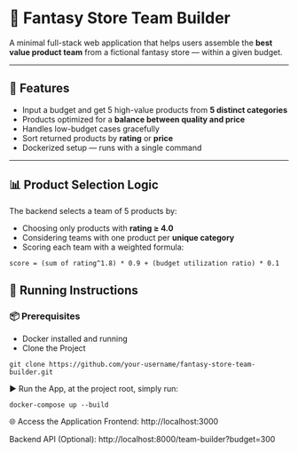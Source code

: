 # 🛒 Fantasy Store Team Builder

A minimal full-stack web application that helps users assemble the **best value product team** from a fictional fantasy
store — within a given budget.

---

## 🚀 Features

- Input a budget and get 5 high-value products from **5 distinct categories**
- Products optimized for a **balance between quality and price**
- Handles low-budget cases gracefully
- Sort returned products by **rating** or **price**
- Dockerized setup — runs with a single command

---

## 📊 Product Selection Logic

The backend selects a team of 5 products by:

- Choosing only products with **rating ≥ 4.0**
- Considering teams with one product per **unique category**
- Scoring each team with a weighted formula:

```text
score = (sum of rating^1.8) * 0.9 + (budget utilization ratio) * 0.1
```

## 🧪 Running Instructions

### 📦 Prerequisites

- Docker installed and running
- Clone the Project

```commandline
git clone https://github.com/your-username/fantasy-store-team-builder.git
```

▶️ Run the App, at the project root, simply run:

```
docker-compose up --build
```

🌐 Access the Application
Frontend: http://localhost:3000

Backend API (Optional): http://localhost:8000/team-builder?budget=300
